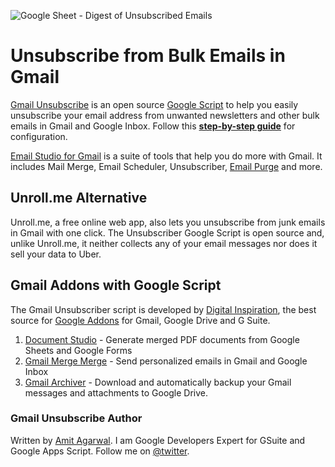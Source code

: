 ![Google Sheet - Digest of Unsubscribed Emails](https://img.labnol.org/di/gmail-unsubscribe-mails.png "Gmail Unsubscribe stores logs in your Google Sheet")

# Unsubscribe from Bulk Emails in Gmail
[Gmail Unsubscribe](https://www.labnol.org/internet/gmail-unsubscribe/28806/) is an open source [Google Script](https://ctrlq.org/code/19959-gmail-unsubscribe) to help you easily unsubscribe your email address from unwanted newsletters and other bulk emails in Gmail and Google Inbox. Follow this **[step-by-step guide](https://www.labnol.org/internet/gmail-unsubscribe/28806/)** for configuration.

[Email Studio for Gmail](https://emailstudio.pro) is a suite of tools that help you do more with Gmail. It includes Mail Merge, Email Scheduler, Unsubscriber, [Email Purge](https://www.labnol.org/internet/gmail-auto-purge/27605/) and more.

## Unroll.me Alternative
Unroll.me, a free online web app, also lets you unsubscribe from junk emails in Gmail with one click. The Unsubscriber Google Script is open source and, unlike Unroll.me, it neither collects any of your email messages nor does it sell your data to Uber.

## Gmail Addons with Google Script
The Gmail Unsubscriber script is developed by [Digital Inspiration](https://digitalinspiration.com), the best source for [Google Addons](https://www.labnol.org/internet/best-google-docs-add-ons/28440/) for Gmail, Google Drive and G Suite.

1. [Document Studio](https://chrome.google.com/webstore/detail/document-studio/nhgeilcelhkmajkfgmgldbinmgjjajlb) - Generate merged PDF documents from Google Sheets and Google Forms
2. [Gmail Merge Merge](https://chrome.google.com/webstore/detail/mail-merge-with-attachmen/nifmcbjailaccmombpjjpijjbfoicppp) - Send personalized emails in Gmail and Google Inbox
3. [Gmail Archiver](https://chrome.google.com/webstore/detail/save-emails-and-attachmen/nflmnfjphdbeagnilbihcodcophecebc) - Download and automatically backup your Gmail messages and attachments to Google Drive.

### Gmail Unsubscribe Author
Written by [Amit Agarwal](https://ctrlq.org). I am Google Developers Expert for GSuite and Google Apps Script. Follow me on [@twitter](https://twitter.com/labnol).
